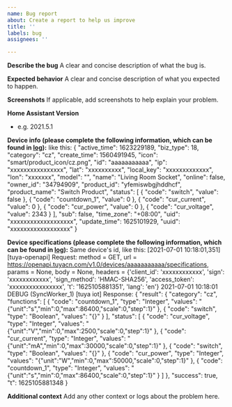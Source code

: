 ```yaml
---
name: Bug report
about: Create a report to help us improve
title: ''
labels: bug
assignees: ''

---
```


**Describe the bug**
A clear and concise description of what the bug is.

**Expected behavior**
A clear and concise description of what you expected to happen.

**Screenshots**
If applicable, add screenshots to help explain your problem.

**Home Assistant Version**
- e.g. 2021.5.1

**Device info (please complete the following information, which can be found in [log](https://github.com/tuya/tuya-home-assistant/wiki/How-to-get-the-log)):**
like this:
{
      "active_time": 1623229189,
      "biz_type": 18,
      "category": "cz",
      "create_time": 1560491945,
      "icon": "smart/product_icon/cz.png",
      "id": "aaaaaaaaaaa",
      "ip": "xxxxxxxxxxxxxxxx",
      "lat": "xxxxxxxxxx",
      "local_key": "xxxxxxxxxxxxx",
      "lon": "xxxxxxx",
      "model": "",
      "name": "Living Room Socket",
      "online": false,
      "owner_id": "34794909",
      "product_id": "yfemiswbgjhddhcf",
      "product_name": "Switch Product",
      "status": [
        {
          "code": "switch",
          "value": false
        },
        {
          "code": "countdown_1",
          "value": 0
        },
        {
          "code": "cur_current",
          "value": 0
        },
        {
          "code": "cur_power",
          "value": 0
        },
        {
          "code": "cur_voltage",
          "value": 2343
        }
      ],
      "sub": false,
      "time_zone": "+08:00",
      "uid": "xxxxxxxxxxxxxxxxxxx",
      "update_time": 1625101929,
      "uuid": "xxxxxxxxxxxxxxxxxx"
    }

**Device specifications (please complete the following information, which can be found in [log](https://github.com/tuya/tuya-home-assistant/wiki/How-to-get-the-log)):**
Same device's id, like this:
[2021-07-01 10:18:01,351] [tuya-openapi] Request: method = GET, url = https://openapi.tuyacn.com/v1.0/devices/aaaaaaaaaaa/specifications, params = None, body = None, headers = {'client_id': 'xxxxxxxxxxxx', 'sign': 'xxxxxxxxxxxx', 'sign_method': 'HMAC-SHA256', 'access_token': 'xxxxxxxxxxxxxxxx', 't': '1625105881351', 'lang': 'en'}
2021-07-01 10:18:01 DEBUG (SyncWorker_1) [tuya iot] Response: {
  "result": {
    "category": "cz",
    "functions": [
      {
        "code": "countdown_1",
        "type": "Integer",
        "values": "{\"unit\":\"s\",\"min\":0,\"max\":86400,\"scale\":0,\"step\":1}"
      },
      {
        "code": "switch",
        "type": "Boolean",
        "values": "{}"
      }
    ],
    "status": [
      {
        "code": "cur_voltage",
        "type": "Integer",
        "values": "{\"unit\":\"V\",\"min\":0,\"max\":2500,\"scale\":0,\"step\":1}"
      },
      {
        "code": "cur_current",
        "type": "Integer",
        "values": "{\"unit\":\"mA\",\"min\":0,\"max\":30000,\"scale\":0,\"step\":1}"
      },
      {
        "code": "switch",
        "type": "Boolean",
        "values": "{}"
      },
      {
        "code": "cur_power",
        "type": "Integer",
        "values": "{\"unit\":\"W\",\"min\":0,\"max\":50000,\"scale\":0,\"step\":1}"
      },
      {
        "code": "countdown_1",
        "type": "Integer",
        "values": "{\"unit\":\"s\",\"min\":0,\"max\":86400,\"scale\":0,\"step\":1}"
      }
    ]
  },
  "success": true,
  "t": 1625105881348
}

**Additional context**
Add any other context or logs about the problem here.
